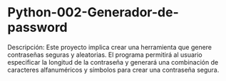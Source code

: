 # Python-002-Generador-de-password
 Descripción: Este proyecto implica crear una herramienta que genere contraseñas seguras y aleatorias. El programa permitirá al usuario especificar la longitud de la contraseña y generará una combinación de caracteres alfanuméricos y símbolos para crear una contraseña segura.
